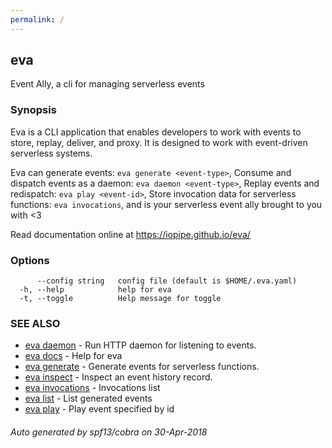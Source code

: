 ```yaml
---
permalink: /
---
```


## eva

Event Ally, a cli for managing serverless events

### Synopsis

Eva is a CLI application that enables developers
to work with events to store, replay, deliver,
and proxy. It is designed to work with event-driven
serverless systems.

Eva can generate events:
  `eva generate <event-type>`,
Consume and dispatch events as a daemon:
  `eva daemon <event-type>`,
Replay events and redispatch:
  `eva play <event-id>`,
Store invocation data for serverless functions:
  `eva invocations`,
and is your serverless event ally brought to you with <3

Read documentation online at https://iopipe.github.io/eva/

### Options

```
      --config string   config file (default is $HOME/.eva.yaml)
  -h, --help            help for eva
  -t, --toggle          Help message for toggle
```

### SEE ALSO

* [eva daemon](eva_daemon.md)	 - Run HTTP daemon for listening to events.
* [eva docs](eva_docs.md)	 - Help for eva
* [eva generate](eva_generate.md)	 - Generate events for serverless functions.
* [eva inspect](eva_inspect.md)	 - Inspect an event history record.
* [eva invocations](eva_invocations.md)	 - Invocations list
* [eva list](eva_list.md)	 - List generated events
* [eva play](eva_play.md)	 - Play event specified by id

###### Auto generated by spf13/cobra on 30-Apr-2018
